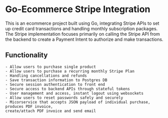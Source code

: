 # Go-Ecommerce Stripe Integration

This is an ecommerce project built using Go, integrating Stripe APIs to set up credit card transactions and handling monthly subscription packages.
The Stripe implementation focuses primarily on calling the Stripe API from the backend to create a Payment Intent to authorize and make transactions.

## Functionality

```
- Allow users to purchase single product
- Allow users to purchase a recurring monthly Stripe Plan
- Handling cancellations and refunds
- Save transaction information to Postgres DB
- Secure session authentication to front end
- Secure access to backend APIs through stateful tokens
- User management and access, instant logout using websockets
- Allow users to reset passwords safely and securely
- Micorservice that accepts JSON payload of individual purchase, produces PDF invoice,
create/attach PDF invoice and send email
```
